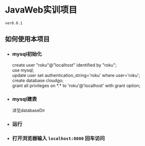 # JavaWeb实训项目  
  
  `ver0.0.1  `
    
## 如何使用本项目
* ###  mysql初始化
    create user "roku"@"localhost" identified by "roku";  
    use mysql;  
    update user set authentication_string='roku' where user='roku';  
    create database cloudgo;  
    grant all privileges on \*.\* to 'roku'@'localhost' with grant option;  
  
* ### mysql建表  
  详见databaseDir  
  
* ### 运行  
  
* ### 打开浏览器输入 `localhost:8080` 回车访问
